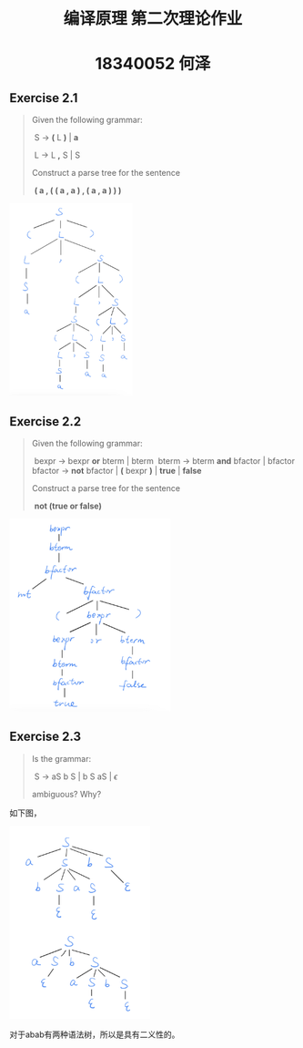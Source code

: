 <h1 align=center>编译原理 第二次理论作业</h1>

<h1 align=center>18340052  何泽</h1>

## Exercise 2.1

> Given the following grammar:
>
> ​		S → **(** L **)** | **a**
>
> ​		L → L **,** S | S
>
> Construct a parse tree for the sentence
>
> ​		**( a , ( ( a ,  a ) , ( a , a ) ) )**

<img src="README.assets/IMG_8E24F8C27E7F-1.jpeg" alt="IMG_8E24F8C27E7F-1" style="zoom: 33%;" />

## Exercise 2.2

> Given the following grammar:
>
> ​	bexpr → bexpr **or** bterm | bterm
> ​		   bterm → bterm **and** bfactor | bfactor
>  		  bfactor → **not** bfactor | **(** bexpr **)** | **true** | **false**
>
> Construct a parse tree for the sentence
>
> ​	**not (true or false)**

<img src="README.assets/IMG_1BC7DC38965D-1.jpeg" alt="IMG_1BC7DC38965D-1" style="zoom: 33%;" />

## Exercise 2.3

> Is the grammar:
>
> ​		 S → aS b S | b S aS | $\epsilon$
>
> ambiguous? Why?

如下图，

<img src="README.assets/IMG_7287C15234A5-1.jpeg" alt="IMG_7287C15234A5-1" style="zoom: 33%;" />

对于abab有两种语法树，所以是具有二义性的。